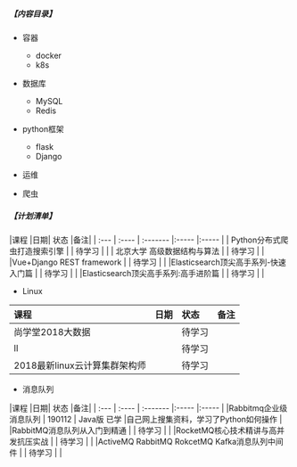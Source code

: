 ##### 【内容目录】
- 容器
  - docker
  - k8s

- 数据库
  - MySQL
  - Redis


- python框架
  - flask
  - Django


- 运维



- 爬虫



##### 【计划清单】

|课程 |日期| 状态     |备注|
| :--- | :---- | :------- |:----- |:----- |
| Python分布式爬虫打造搜索引擎 |   |  待学习    |      |
| 北京大学 高级数据结构与算法 |   |  待学习    |      |
|Vue+Django REST framework |   |  待学习    |      |
|Elasticsearch顶尖高手系列-快速入门篇 |   |  待学习    |      |
|Elasticsearch顶尖高手系列:高手进阶篇 |   |  待学习    |      |






- Linux

|课程 |日期| 状态     |备注|
| :--- | :---- | :------- |:----- |
| 尚学堂2018大数据|   |  待学习    |      
| ll |   |  待学习    |      |
|2018最新linux云计算集群架构师 |   |  待学习    |      |







- 消息队列

|课程 |日期| 状态     |备注|
| :--- | :---- | :------- |:----- |:----- |
|Rabbitmq企业级消息队列 |  190112 | Java版 已学   |自己网上搜集资料，学习了Python如何操作 |
|RabbitMQ消息队列从入门到精通 |   |  待学习    |      |
|RocketMQ核心技术精讲与高并发抗压实战 |   |  待学习    |      |
|ActiveMQ RabbitMQ RokcetMQ Kafka消息队列中间件 |   |  待学习    |      |
